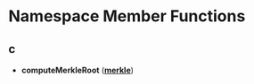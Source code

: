 
# Namespace Member Functions



## c

* **computeMerkleRoot** ([**merkle**](namespacemerkle.md))




